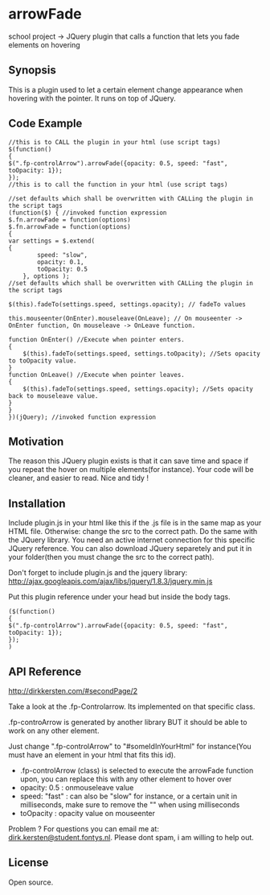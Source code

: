 # arrowFade
school project -> JQuery plugin that calls a function that lets you fade elements on hovering

## Synopsis

This is a plugin used to let a certain element change appearance when hovering with the pointer. It runs on top of JQuery. 


## Code Example

    //this is to CALL the plugin in your html (use script tags)
    $(function() 
    {
    $(".fp-controlArrow").arrowFade({opacity: 0.5, speed: "fast", toOpacity: 1});
    });
    //this is to call the function in your html (use script tags) 
    
    //set defaults which shall be overwritten with CALLing the plugin in the script tags
    (function($) { //invoked function expression
    $.fn.arrowFade = function(options)
    $.fn.arrowFade = function(options)
    {
    var settings = $.extend(
    {
            speed: "slow",
            opacity: 0.1,
            toOpacity: 0.5
        }, options );
    //set defaults which shall be overwritten with CALLing the plugin in the script tags
    
    $(this).fadeTo(settings.speed, settings.opacity); // fadeTo values 

    this.mouseenter(OnEnter).mouseleave(OnLeave); // On mouseenter -> OnEnter function, On mouseleave -> OnLeave function.
    
    function OnEnter() //Execute when pointer enters.
    {
        $(this).fadeTo(settings.speed, settings.toOpacity); //Sets opacity to toOpacity value.
    }
    function OnLeave() //Execute when pointer leaves.
    {
        $(this).fadeTo(settings.speed, settings.opacity); //Sets opacity back to mouseleave value.
    }
    }
    })(jQuery); //invoked function expression


## Motivation

The reason this JQuery plugin exists is that it can save time and space if you repeat the hover on multiple elements(for instance). Your code will be cleaner, and easier to read. Nice and tidy !


## Installation
Include plugin.js in your html like this if the .js file is in the same map as your HTML file. Otherwise: change the src to the correct path. Do the same with the JQuery library. You need an active internet connection for this specific JQuery reference. You can also download JQuery separetely and put it in your folder(then you must change the src to the correct path).

Don't forget to include plugin.js and the jquery library: http://ajax.googleapis.com/ajax/libs/jquery/1.8.3/jquery.min.js

Put this plugin reference under your head but inside the body tags. 

    ($(function() 
    {
    $(".fp-controlArrow").arrowFade({opacity: 0.5, speed: "fast", toOpacity: 1});
    });
    )  
    
## API Reference

http://dirkkersten.com/#secondPage/2

Take a look at the .fp-Controlarrow. Its implemented on that specific class.

.fp-controArrow is generated by another library BUT it should be able to work on any other element.

Just change ".fp-controlArrow" to "#someIdInYourHtml" for instance(You must have an element in your html that fits this id).


- .fp-controlArrow (class) is selected to execute the arrowFade function upon, you can replace this with any other element to hover over
- opacity: 0.5 : onmouseleave value
- speed: "fast" : can also be "slow" for instance, or a certain unit in milliseconds, make sure to remove the "" when using milliseconds
- toOpacity : opacity value on mouseenter


Problem ? For questions you can email me at: dirk.kersten@student.fontys.nl. Please dont spam, i am willing to help out.


## License

Open source. 




